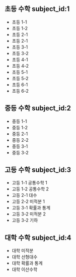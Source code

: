 ## 초등 수학 subject_id:1
- 초등 1-1
- 초등 1-2
- 초등 2-1
- 초등 2-1
- 초등 3-1
- 초등 3-2
- 초등 4-1
- 초등 4-2
- 초등 5-1
- 초등 5-2
- 초등 6-1
- 초등 6-2

## 중등 수학 subject_id:2
- 중등 1-1
- 중등 1-2
- 중등 2-1
- 중등 2-2
- 중등 3-1
- 중등 3-2

## 고등 수학 subject_id:3
- 고등 1-1 공통수학 1
- 고등 1-2 공통수학 2
- 고등 2-1 대수
- 고등 2-2 미적분 1
- 고등 3-1 확률과 통계
- 고등 3-2 미적분 2
- 고등 3-2 기하

## 대학 수학 subject_id:4
- 대학 미적분
- 대학 선형대수
- 대학 확률과 통계
- 대학 이산수학

